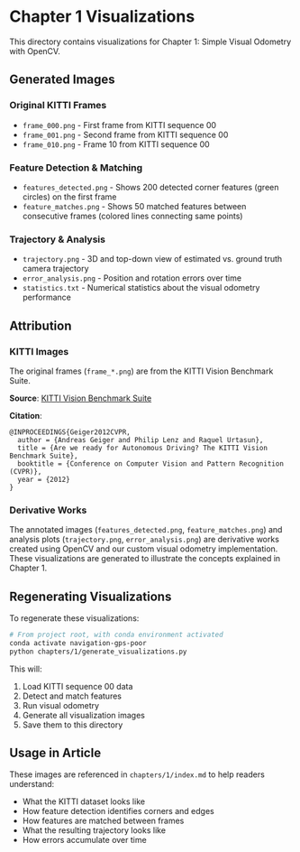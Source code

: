 # Chapter 1 Visualizations

This directory contains visualizations for Chapter 1: Simple Visual Odometry with OpenCV.

## Generated Images

### Original KITTI Frames
- `frame_000.png` - First frame from KITTI sequence 00
- `frame_001.png` - Second frame from KITTI sequence 00  
- `frame_010.png` - Frame 10 from KITTI sequence 00

### Feature Detection & Matching
- `features_detected.png` - Shows 200 detected corner features (green circles) on the first frame
- `feature_matches.png` - Shows 50 matched features between consecutive frames (colored lines connecting same points)

### Trajectory & Analysis
- `trajectory.png` - 3D and top-down view of estimated vs. ground truth camera trajectory
- `error_analysis.png` - Position and rotation errors over time
- `statistics.txt` - Numerical statistics about the visual odometry performance

## Attribution

### KITTI Images
The original frames (`frame_*.png`) are from the KITTI Vision Benchmark Suite.

**Source**: [KITTI Vision Benchmark Suite](http://www.cvlibs.net/datasets/kitti/)

**Citation**:
```
@INPROCEEDINGS{Geiger2012CVPR,
  author = {Andreas Geiger and Philip Lenz and Raquel Urtasun},
  title = {Are we ready for Autonomous Driving? The KITTI Vision Benchmark Suite},
  booktitle = {Conference on Computer Vision and Pattern Recognition (CVPR)},
  year = {2012}
}
```

### Derivative Works
The annotated images (`features_detected.png`, `feature_matches.png`) and analysis plots (`trajectory.png`, `error_analysis.png`) are derivative works created using OpenCV and our custom visual odometry implementation. These visualizations are generated to illustrate the concepts explained in Chapter 1.

## Regenerating Visualizations

To regenerate these visualizations:

```bash
# From project root, with conda environment activated
conda activate navigation-gps-poor
python chapters/1/generate_visualizations.py
```

This will:
1. Load KITTI sequence 00 data
2. Detect and match features
3. Run visual odometry
4. Generate all visualization images
5. Save them to this directory

## Usage in Article

These images are referenced in `chapters/1/index.md` to help readers understand:
- What the KITTI dataset looks like
- How feature detection identifies corners and edges
- How features are matched between frames
- What the resulting trajectory looks like
- How errors accumulate over time



